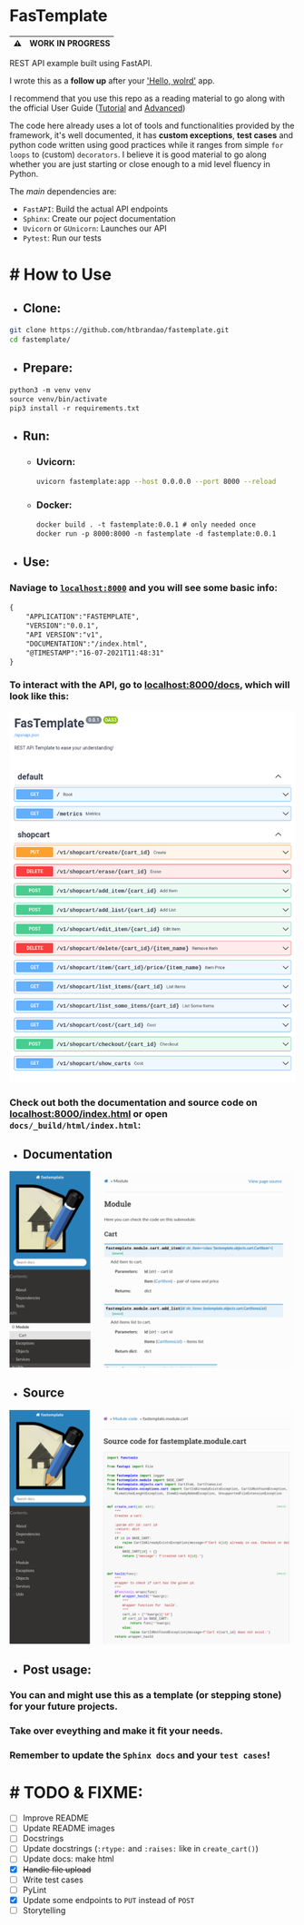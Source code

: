 # FasTemplate

:warning: | **WORK IN PROGRESS**
:---: | :---

REST API example built using FastAPI.

I wrote this as a **follow up** after your ['Hello, wolrd'](https://fastapi.tiangolo.com/tutorial/first-steps/) app.

I recommend that you use this repo as a reading material to go along with the official User Guide ([Tutorial](https://fastapi.tiangolo.com/tutorial/) and [Advanced](https://fastapi.tiangolo.com/advanced/))

The code here already uses a lot of tools and functionalities provided by the framework, it's well documented, it has **custom exceptions**, **test cases** and python code written using good practices while it ranges from simple `for loops` to (custom) `decorators`. I believe it is good material to go along whether you are just starting or close enough to a mid level fluency in Python.

The *main* dependencies are:

- `FastAPI`: Build the actual API endpoints
- `Sphinx`: Create our poject documentation
- `Uvicorn` or `GUnicorn`: Launches our API
- `Pytest`: Run our tests

# # How to Use

- ## Clone:
```bash
git clone https://github.com/htbrandao/fastemplate.git
cd fastemplate/
```

- ## Prepare:
```
python3 -m venv venv
source venv/bin/activate
pip3 install -r requirements.txt
```

- ## Run:
    - ### Uvicorn:
        ```bash
        uvicorn fastemplate:app --host 0.0.0.0 --port 8000 --reload
        ```
    - ### Docker:
        ```
        docker build . -t fastemplate:0.0.1 # only needed once
        docker run -p 8000:8000 -n fastemplate -d fastemplate:0.0.1
        ```

- ## Use:

### Naviage to [`localhost:8000`](localhost:8000) and you will see some basic info:
```
{
    "APPLICATION":"FASTEMPLATE",
    "VERSION":"0.0.1",
    "API VERSION":"v1",
    "DOCUMENTATION":"/index.html",
    "@TIMESTAMP":"16-07-2021T11:48:31"
}
```

### To interact with the API, go to **[localhost:8000/docs](localhost:8000)**, which will look like this:

![swagger](docs/_static/swagger_ex.png)

### Check out both the documentation and source code on [localhost:8000/index.html](localhost:8000/index.html) or open `docs/_build/html/index.html`:

- ## Documentation

![docs](docs/_static/docs_ex.png)
- ## Source

![source](docs/_static/source_code_ex.png)


- ## Post usage:

### You can and might use this as a template (or stepping stone) for **your** future projects.

### Take over eveything and make it fit your needs.

### Remember to update the **`Sphinx docs`** and your **`test cases`**!

# # TODO & FIXME:

- [ ] Improve README
- [ ] Update README images
- [ ] Docstrings
- [ ] Update docstrings (`:rtype:` and `:raises:` like in `create_cart()`)
- [ ] Update docs: make html
- [x] ~~Handle file upload~~
- [ ] Write test cases
- [ ] PyLint
- [x] Update some endpoints to `PUT` instead of `POST`
- [ ] Storytelling

